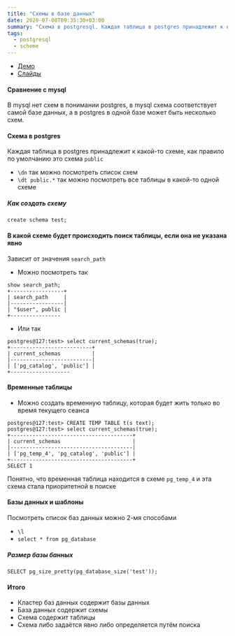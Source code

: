 ```yaml
---
title: "Схемы в базе данных"
date: 2020-07-08T09:35:30+03:00
summary: "Схема в postgresql. Каждая таблица в postgres принадлежит к какой-то схеме, как правило по умолчанию это схема `public`"
tags:
  - postgresql
  - scheme
---
```

* [Демо](https://edu.postgrespro.ru/dba1/dba1_07_data_databases.pdf)
* [Слайды](https://edu.postgrespro.ru/dba1/dba1_07_data_databases.html)

#### Сравнение с mysql 
В mysql нет схем в понимании postgres, в mysql схема соответствует самой базе данных, а в postgres в одной базе может быть несколько схем.

#### Схема в postgres
Каждая таблица в postgres принадлежит к какой-то схеме, как правило по умолчанию это схема `public`  
* `\dn` так можно посмотреть список схем
* `\dt public.*` так можно посмотреть все таблицы в какой-то одной схеме
##### Как создать схему 
```
create schema test;
```
#### В какой схеме будет происходить поиск таблицы, если она не указана явно
Зависит от значения `search_path`  
* Можно посмотреть так
```
show search_path;
+-----------------+
| search_path     |
|-----------------|
| "$user", public |
+----------------
```
* Или так
```
postgres@127:test> select current_schemas(true);
+--------------------------+
| current_schemas          |
|--------------------------|
| ['pg_catalog', 'public'] |
+-------------------
```
#### Временные таблицы 
* Можно создать временную таблицу, которая будет жить только во время текущего сеанса
```
postgres@127:test> CREATE TEMP TABLE t(s text);
postgres@127:test> select current_schemas(true);
+---------------------------------------+
| current_schemas                       |
|---------------------------------------|
| ['pg_temp_4', 'pg_catalog', 'public'] |
+---------------------------------------+
SELECT 1
```
Понятно, что временная таблица находится в схеме `pg_temp_4` и эта схема стала приоритетной в поиске

 

#### Базы данных и шаблоны 
Посмотреть список баз данных можно 2-мя способами
* `\l`
* `select * from pg_database`  
##### Размер базы банных 
`SELECT pg_size_pretty(pg_database_size('test'));`  




#### Итого
* Кластер баз данных содержит базы данных
* База данных содержит схемы
* Схема содержит таблицы
* Схема либо задаётся явно либо определяется путём поиска


